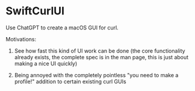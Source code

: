 # SwiftCurlUI

Use ChatGPT to create a macOS GUI for curl.

Motivations:

1. See how fast this kind of UI work can be done (the core functionality already exists, the complete spec is in the man page, this is just about making a nice UI quickly)

2. Being annoyed with the completely pointless "you need to make a profile!" addition to certain existing curl GUIs
